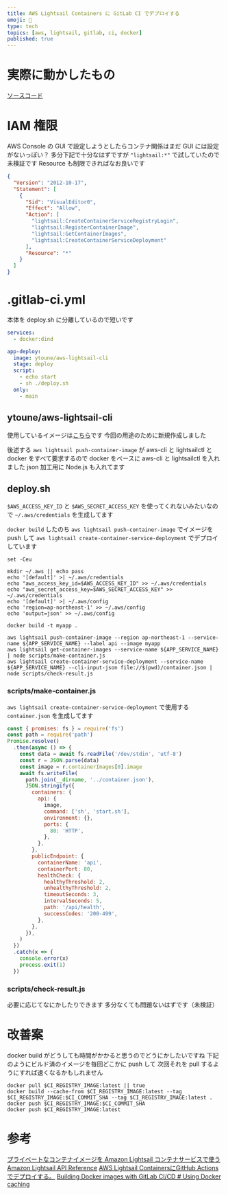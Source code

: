 ```yaml
---
title: AWS Lightsail Containers に GitLab CI でデプロイする
emoji: 🧩
type: tech
topics: [aws, lightsail, gitlab, ci, docker]
published: true
---
```


# 実際に動かしたもの

[ソースコード](https://gitlab.com/yt-practice/lightsail-container-20201222)

# IAM 権限

AWS Console の GUI で設定しようとしたらコンテナ関係はまだ GUI には設定がないっぽい？
多分下記で十分なはずですが `"lightsail:*"` で試していたので未検証です
Resource も制限できればなお良いです

```json
{
  "Version": "2012-10-17",
  "Statement": [
    {
      "Sid": "VisualEditor0",
      "Effect": "Allow",
      "Action": [
        "lightsail:CreateContainerServiceRegistryLogin",
        "lightsail:RegisterContainerImage",
        "lightsail:GetContainerImages",
        "lightsail:CreateContainerServiceDeployment"
      ],
      "Resource": "*"
    }
  ]
}
```

# .gitlab-ci.yml

本体を deploy.sh に分離しているので短いです

```yml
services:
  - docker:dind

app-deploy:
  image: ytoune/aws-lightsail-cli
  stage: deploy
  script:
    - echo start
    - sh ./deploy.sh
  only:
    - main
```

## ytoune/aws-lightsail-cli

使用しているイメージは[こちら](https://hub.docker.com/r/ytoune/aws-lightsail-cli)です
今回の用途のために新規作成しました

後述する `aws lightsail push-container-image` が aws-cli と lightsailctl と docker をすべて要求するので
docker をベースに aws-cli と lightsailctl を入れました
json 加工用に Node.js も入れてます

## deploy.sh

`$AWS_ACCESS_KEY_ID` と `$AWS_SECRET_ACCESS_KEY` を使ってくれないみたいなので `~/.aws/credentials` を生成してます

`docker build` したのち
`aws lightsail push-container-image` でイメージを push して
`aws lightsail create-container-service-deployment` でデプロイしています

```shell
set -Ceu

mkdir ~/.aws || echo pass
echo '[default]' >| ~/.aws/credentials
echo "aws_access_key_id=$AWS_ACCESS_KEY_ID" >> ~/.aws/credentials
echo "aws_secret_access_key=$AWS_SECRET_ACCESS_KEY" >> ~/.aws/credentials
echo '[default]' >| ~/.aws/config
echo 'region=ap-northeast-1' >> ~/.aws/config
echo 'output=json' >> ~/.aws/config

docker build -t myapp .

aws lightsail push-container-image --region ap-northeast-1 --service-name ${APP_SERVICE_NAME} --label api --image myapp
aws lightsail get-container-images --service-name ${APP_SERVICE_NAME} | node scripts/make-container.js
aws lightsail create-container-service-deployment --service-name ${APP_SERVICE_NAME} --cli-input-json file://$(pwd)/container.json | node scripts/check-result.js
```

### scripts/make-container.js

`aws lightsail create-container-service-deployment` で使用する `container.json` を生成してます

```js
const { promises: fs } = require('fs')
const path = require('path')
Promise.resolve()
  .then(async () => {
    const data = await fs.readFile('/dev/stdin', 'utf-8')
    const r = JSON.parse(data)
    const image = r.containerImages[0].image
    await fs.writeFile(
      path.join(__dirname, '../container.json'),
      JSON.stringify({
        containers: {
          api: {
            image,
            command: ['sh', 'start.sh'],
            environment: {},
            ports: {
              80: 'HTTP',
            },
          },
        },
        publicEndpoint: {
          containerName: 'api',
          containerPort: 80,
          healthCheck: {
            healthyThreshold: 2,
            unhealthyThreshold: 2,
            timeoutSeconds: 3,
            intervalSeconds: 5,
            path: '/api/health',
            successCodes: '200-499',
          },
        },
      }),
    )
  })
  .catch(x => {
    console.error(x)
    process.exit(1)
  })
```

### scripts/check-result.js

必要に応じてなにかしたりできます
多分なくても問題ないはずです（未検証）

# 改善案

docker build がどうしても時間がかかると思うのでどうにかしたいですね
下記のようにビルド済のイメージを毎回どこかに push して
次回それを pull するようにすれば速くなるかもしれません

```shell
docker pull $CI_REGISTRY_IMAGE:latest || true
docker build --cache-from $CI_REGISTRY_IMAGE:latest --tag $CI_REGISTRY_IMAGE:$CI_COMMIT_SHA --tag $CI_REGISTRY_IMAGE:latest .
docker push $CI_REGISTRY_IMAGE:$CI_COMMIT_SHA
docker push $CI_REGISTRY_IMAGE:latest
```

# 参考

[プライベートなコンテナイメージを Amazon Lightsail コンテナサービスで使う](https://dev.classmethod.jp/articles/how-to-use-private-images-with-amazon-lightsail-container-service/)
[Amazon Lightsail API Reference](https://docs.aws.amazon.com/lightsail/2016-11-28/api-reference/Welcome.html)
[AWS Lightsail ContainersにGitHub Actionsでデプロイする。](https://zenn.dev/devneko/articles/196b9befb48b41798071)
[Building Docker images with GitLab CI/CD # Using Docker caching](https://docs.gitlab.com/ee/ci/docker/using_docker_build.html#using-docker-caching)
